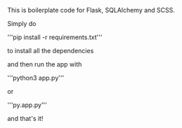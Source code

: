 This is boilerplate code for Flask, SQLAlchemy and SCSS.

Simply do 

'''pip install -r requirements.txt'''

to install all the dependencies

and then run the app with

'''python3 app.py'''

or 

'''py.app.py'''

and that's it!

